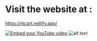 # Visit the website at : 
https://rkcart.netlify.app/ 

[![Embed your YouTube video](https://i.ytimg.com/vi/vyxdC1qK4NE/maxresdefault.jpg)](https://www.youtube.com/watch?v=vyxdC1qK4NE)
![alt text]([http://url/to/img.png](https://res.cloudinary.com/practicaldev/image/fetch/s--tm5Hr4Ta--/c_limit%2Cf_auto%2Cfl_progressive%2Cq_auto%2Cw_880/https://dev-to-uploads.s3.amazonaws.com/uploads/articles/yj586hrq0u0o1xkzreee.png))
